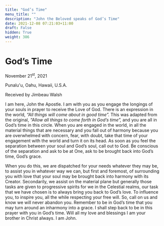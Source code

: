 ```yaml
---
title: "God’s Time"
menu_title: ""
description: "John the Beloved speaks of God’s Time"
date: 2021-12-08 07:21:03+11:00
draft: False
hidden: True
weight: 386
---
```

# God’s Time

November 21<sup>st</sup>, 2021 

Punalu'u, Oahu, Hawaii, U.S.A.

Received by Jimbeau Walsh   



I am here, John the Apostle. I am with you as you engage the longings of your souls in prayer to receive the Love of God. There is an expression in the world, *“All things will come about in good time”.* This was adapted from the original, *“Allow all things to come forth in God’s time”,* and you are all in God’s time in this circle. When you are engaged in the world, in all the material things that are necessary and you fall out of harmony because you are overwhelmed with concern, fear, with doubt, take that time of your engagement with the world and turn it on its head. As soon as you feel the separation between your soul and God’s soul, call out to God. Be conscious of the separation and ask to be at One, ask to be brought back into God’s time, God’s grace. 

When you do this, we are dispatched for your needs whatever they may be, to assist you in whatever way we can, but first and foremost, of surrounding you with love that your soul may be brought back into harmony with its Creator. Secondarily, we assist on the material plane but generally those tasks are given to progressive spirits for we in the Celestial realms, our task that we have chosen is to always bring you back to God’s love. To influence you, to inspire you, all the while respecting your free will. So, call on us and know we will never abandon you. Remember to be in God’s time that you may turn around an inharmony into a grace. I shall step back to be in this prayer with you in God’s time. Will all my love and blessings I am your brother in Christ always. I am John.